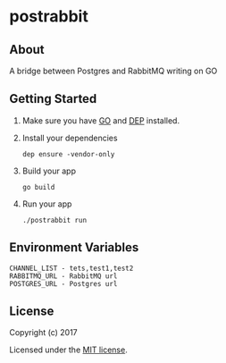 # postrabbit

>

## About

A bridge between Postgres and RabbitMQ writing on GO

## Getting Started

1. Make sure you have [GO](https://golang.org) and [DEP](https://github.com/golang/dep) installed.

2. Install your dependencies
    ```
    dep ensure -vendor-only

    ```
3. Build your app
    ```
    go build

    ```

4. Run your app
    ```
    ./postrabbit run
    ```

## Environment Variables

    CHANNEL_LIST - tets,test1,test2
    RABBITMQ_URL - RabbitMQ url
    POSTGRES_URL - Postgres url

## License

Copyright (c) 2017

Licensed under the [MIT license](LICENSE).